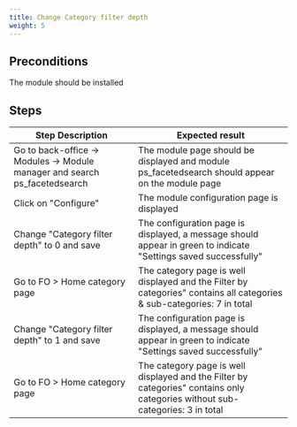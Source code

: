 ```yaml
---
title: Change Category filter depth
weight: 5
---
```


## Preconditions

The module should be installed
## Steps
| Step Description | Expected result |
| ----- | ----- |
| Go to back-office -> Modules -> Module manager and search ps_facetedsearch | The module page should be displayed and module ps_facetedsearch should appear on the module page |
| Click on "Configure" | The module configuration page is displayed |
| Change "Category filter depth" to 0 and save | The configuration page is displayed, a message should appear in green to indicate "Settings saved successfully" |
| Go to FO > Home category page | The category page is well displayed and the Filter by categories" contains all categories & sub-categories: 7 in total |
| Change "Category filter depth" to 1 and save | The configuration page is displayed, a message should appear in green to indicate "Settings saved successfully" |
| Go to FO > Home category page | The category page is well displayed and the Filter by categories" contains only categories without sub-categories: 3 in total |
